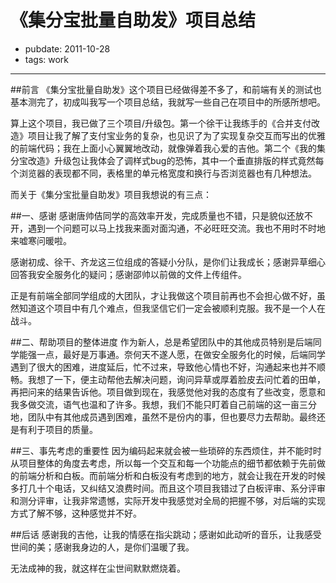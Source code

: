 # 《集分宝批量自助发》项目总结

- pubdate: 2011-10-28
- tags: work


-----------


##前言
《集分宝批量自助发》这个项目已经做得差不多了，和前端有关的测试也基本测完了，初成叫我写一个项目总结，我就写一些自己在项目中的所感所想吧。

算上这个项目，我已做了三个项目/升级包。第一个徐干让我练手的《合并支付改造》项目让我了解了支付宝业务的复杂，也见识了为了实现复杂交互而写出的优雅的前端代码；我在上面小心翼翼地改动，就像弹着我心爱的吉他。第二个《我的集分宝改造》升级包让我体会了调样式bug的恐怖，其中一个垂直排版的样式竟然每个浏览器的表现都不同，表格里的单元格宽度和换行与否浏览器也有几种想法。

而关于《集分宝批量自助发》项目我想说的有三点：

##一、感谢
感谢唐帅佶同学的高效率开发，完成质量也不错，只是貌似还放不开，遇到一个问题可以马上找我来面对面沟通，不必旺旺交流。我也不用时不时地来嘘寒问暖啦。

感谢初成、徐干、齐龙这三位组成的答疑小分队，是你们让我成长；感谢异草细心回答我安全服务化的疑问；感谢邵帅以前做的文件上传组件。

正是有前端全部同学组成的大团队，才让我做这个项目前再也不会担心做不好，虽然知道这个项目中有几个难点，但我坚信它们一定会被顺利克服。我不是一个人在战斗。

##二、帮助项目的整体进度
作为新人，总是希望团队中的其他成员特别是后端同学能强一点，最好是万事通。奈何天不遂人愿，在做安全服务化的时候，后端同学遇到了很大的困难，进度延后，忙不过来，导致他心情也不好，沟通起来也并不顺畅。我想了一下，便主动帮他去解决问题，询问异草或厚着脸皮去问忙着的田单，再把问来的结果告诉他。项目做到现在，我感觉他对我的态度有了些改变，愿意和我多做交流，语气也温和了许多。我想，我们不能只盯着自己前端的这一亩三分地，团队中有其他成员遇到困难，虽然不是份内的事，但也要尽力去帮助。最终还是有利于项目的质量。

##三、事先考虑的重要性
因为编码起来就会被一些琐碎的东西烦住，并不能时时从项目整体的角度去考虑，所以每一个交互和每一个功能点的细节都依赖于先前做的前端分析和白板。而前端分析和白板没有考虑到的地方，就会让我在开发的时候多打几十个电话，又纠结又浪费时间。而且这个项目我错过了白板评审、系分评审和测分评审，让我非常遗憾，实际开发中我感觉对全局的把握不够，对后端的实现方式了解不够，这种感觉并不好。

##后话
感谢我的吉他，让我的情感在指尖跳动；感谢如此动听的音乐，让我感受世间的美；感谢我身边的人，是你们温暖了我。

无法成神的我，就这样在尘世间默默燃烧着。